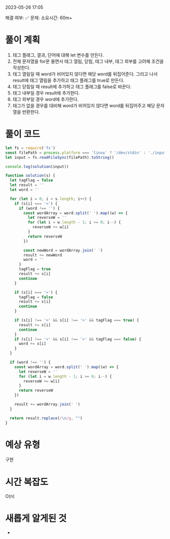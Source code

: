 2023-05-26
17:05

해결 여부: ✅
문제: []()
소요시간: 60m+

# 풀이 계획
1. 태그 플래그, 결과, 단어에 대해 let 변수를 만든다.
2. 전체 문자열을 for문 돌면서 태그 열림, 닫힘, 태그 내부, 태그 외부를 고려해 조건을 작성한다.
3. 태그 열림일 때 word가 비어있지 않다면 해당 word를 뒤집어준다. 그리고 나서 result에 태그 열림을 추가하고 태그 플래그를 true로 만든다.
4. 태그 닫힘일 때 result에 추가하고 태그 플래그를 false로 바꾼다.
5. 태그 내부일 경우 result에 추가한다.
6. 태그 외부일 경우 word에 추가한다.
7. 태그가 없을 경우를 대비해 word가 비어있지 않다면 word를 뒤집어주고 해당 문자열을 반환한다.


# 풀이 코드 
```js
let fs = require('fs')
const filePath = process.platform === 'linux' ? '/dev/stdin' : './input.txt'
let input = fs.readFileSync(filePath).toString()

console.log(solution(input))

function solution(s) {
  let tagFlag = false
  let result = ''
  let word = ''

  for (let i = 0; i < s.length; i++) {
    if (s[i] === '<') {
      if (word !== '') {
        const wordArray = word.split(' ').map((w) => {
          let reverseW = ''
          for (let i = w.length - 1; i >= 0; i--) {
            reverseW += w[i]
          }
          return reverseW
        })

        const newWord = wordArray.join(' ')
        result += newWord
        word = ''
      }
      tagFlag = true
      result += s[i]
      continue
    }

    if (s[i] === '>') {
      tagFlag = false
      result += s[i]
      continue
    }

    if (s[i] !== '<' && s[i] !== '>' && tagFlag === true) {
      result += s[i]
      continue
    }
    if (s[i] !== '<' && s[i] !== '>' && tagFlag === false) {
      word += s[i]
    }
  }

  if (word !== '') {
    const wordArray = word.split(' ').map((w) => {
      let reverseW = ''
      for (let i = w.length - 1; i >= 0; i--) {
        reverseW += w[i]
      }
      return reverseW
    })

    result += wordArray.join(' ')
  }

  return result.replace(/\n/g, "")
}
```
# 예상 유형
구현
 
# 시간 복잡도
O(n)

# 새롭게 알게된 것
-
